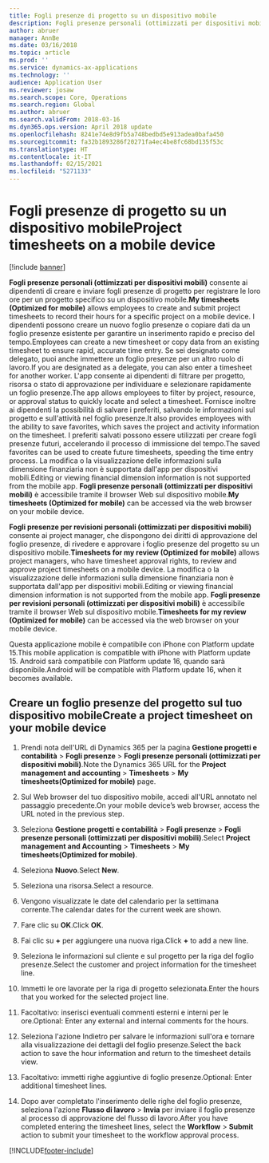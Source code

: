 ```yaml
---
title: Fogli presenze di progetto su un dispositivo mobile
description: Fogli presenze personali (ottimizzati per dispositivi mobili) consente ai dipendenti di creare e inviare fogli presenze di progetto per registrare le loro ore per un progetto specifico su un dispositivo mobile.
author: abruer
manager: AnnBe
ms.date: 03/16/2018
ms.topic: article
ms.prod: ''
ms.service: dynamics-ax-applications
ms.technology: ''
audience: Application User
ms.reviewer: josaw
ms.search.scope: Core, Operations
ms.search.region: Global
ms.author: abruer
ms.search.validFrom: 2018-03-16
ms.dyn365.ops.version: April 2018 update
ms.openlocfilehash: 8241e74e8d9fb5a748bedbd5e913adea0bafa450
ms.sourcegitcommit: fa32b1893286f20271fa4ec4be8fc68bd135f53c
ms.translationtype: HT
ms.contentlocale: it-IT
ms.lasthandoff: 02/15/2021
ms.locfileid: "5271133"
---
```

# <a name="project-timesheets-on-a-mobile-device"></a><span data-ttu-id="43b32-103">Fogli presenze di progetto su un dispositivo mobile</span><span class="sxs-lookup"><span data-stu-id="43b32-103">Project timesheets on a mobile device</span></span>

[!include [banner](../includes/banner.md)]

<span data-ttu-id="43b32-104">**Fogli presenze personali (ottimizzati per dispositivi mobili)** consente ai dipendenti di creare e inviare fogli presenze di progetto per registrare le loro ore per un progetto specifico su un dispositivo mobile.</span><span class="sxs-lookup"><span data-stu-id="43b32-104">**My timesheets (Optimized for mobile)** allows employees to create and submit project timesheets to record their hours for a specific project on a mobile device.</span></span> <span data-ttu-id="43b32-105">I dipendenti possono creare un nuovo foglio presenze o copiare dati da un foglio presenze esistente per garantire un inserimento rapido e preciso del tempo.</span><span class="sxs-lookup"><span data-stu-id="43b32-105">Employees can create a new timesheet or copy data from an existing timesheet to ensure rapid, accurate time entry.</span></span> <span data-ttu-id="43b32-106">Se sei designato come delegato, puoi anche immettere un foglio presenze per un altro ruolo di lavoro.</span><span class="sxs-lookup"><span data-stu-id="43b32-106">If you are designated as a delegate, you can also enter a timesheet for another worker.</span></span> <span data-ttu-id="43b32-107">L'app consente ai dipendenti di filtrare per progetto, risorsa o stato di approvazione per individuare e selezionare rapidamente un foglio presenze.</span><span class="sxs-lookup"><span data-stu-id="43b32-107">The app allows employees to filter by project, resource, or approval status to quickly locate and select a timesheet.</span></span> <span data-ttu-id="43b32-108">Fornisce inoltre ai dipendenti la possibilità di salvare i preferiti, salvando le informazioni sul progetto e sull'attività nel foglio presenze.</span><span class="sxs-lookup"><span data-stu-id="43b32-108">It also provides employees with the ability to save favorites, which saves the project and activity information on the timesheet.</span></span> <span data-ttu-id="43b32-109">I preferiti salvati possono essere utilizzati per creare fogli presenze futuri, accelerando il processo di immissione del tempo.</span><span class="sxs-lookup"><span data-stu-id="43b32-109">The saved favorites can be used to create future timesheets, speeding the time entry process.</span></span> <span data-ttu-id="43b32-110">La modifica o la visualizzazione delle informazioni sulla dimensione finanziaria non è supportata dall'app per dispositivi mobili.</span><span class="sxs-lookup"><span data-stu-id="43b32-110">Editing or viewing financial dimension information is not supported from the mobile app.</span></span> <span data-ttu-id="43b32-111">**Fogli presenze personali (ottimizzati per dispositivi mobili)** è accessibile tramite il browser Web sul dispositivo mobile.</span><span class="sxs-lookup"><span data-stu-id="43b32-111">**My timesheets (Optimized for mobile)** can be accessed via the web browser on your mobile device.</span></span>

<span data-ttu-id="43b32-112">**Fogli presenze per revisioni personali (ottimizzati per dispositivi mobili)** consente ai project manager, che dispongono dei diritti di approvazione del foglio presenze, di rivedere e approvare i foglio presenze del progetto su un dispositivo mobile.</span><span class="sxs-lookup"><span data-stu-id="43b32-112">**Timesheets for my review (Optimized for mobile)** allows project managers, who have timesheet approval rights, to review and approve project timesheets on a mobile device.</span></span> <span data-ttu-id="43b32-113">La modifica o la visualizzazione delle informazioni sulla dimensione finanziaria non è supportata dall'app per dispositivi mobili.</span><span class="sxs-lookup"><span data-stu-id="43b32-113">Editing or viewing financial dimension information is not supported from the mobile app.</span></span> <span data-ttu-id="43b32-114">**Fogli presenze per revisioni personali (ottimizzati per dispositivi mobili)** è accessibile tramite il browser Web sul dispositivo mobile.</span><span class="sxs-lookup"><span data-stu-id="43b32-114">**Timesheets for my review (Optimized for mobile)** can be accessed via the web browser on your mobile device.</span></span>

<span data-ttu-id="43b32-115">Questa applicazione mobile è compatibile con iPhone con Platform update 15.</span><span class="sxs-lookup"><span data-stu-id="43b32-115">This mobile application is compatible with iPhone with Platform update 15.</span></span>
<span data-ttu-id="43b32-116">Android sarà compatibile con Platform update 16, quando sarà disponibile.</span><span class="sxs-lookup"><span data-stu-id="43b32-116">Android will be compatible with Platform update 16, when it becomes available.</span></span>

## <a name="create-a-project-timesheet-on-your-mobile-device"></a><span data-ttu-id="43b32-117">Creare un foglio presenze del progetto sul tuo dispositivo mobile</span><span class="sxs-lookup"><span data-stu-id="43b32-117">Create a project timesheet on your mobile device</span></span>

1.  <span data-ttu-id="43b32-118">Prendi nota dell'URL di Dynamics 365 per la pagina **Gestione progetti e contabilità** \> **Fogli presenze** \> **Fogli presenze personali (ottimizzati per dispositivi mobili)**.</span><span class="sxs-lookup"><span data-stu-id="43b32-118">Note the Dynamics 365 URL for the **Project management and accounting** \> **Timesheets** \> **My timesheets(Optimized for mobile)** page.</span></span>

2.  <span data-ttu-id="43b32-119">Sul Web browser del tuo dispositivo mobile, accedi all'URL annotato nel passaggio precedente.</span><span class="sxs-lookup"><span data-stu-id="43b32-119">On your mobile device’s web browser, access the URL noted in the previous step.</span></span>
 
3.  <span data-ttu-id="43b32-120">Seleziona **Gestione progetti e contabilità** \> **Fogli presenze** \> **Fogli presenze personali (ottimizzati per dispositivi mobili)**.</span><span class="sxs-lookup"><span data-stu-id="43b32-120">Select **Project management and Accounting** \> **Timesheets** \> **My timesheets(Optimized for mobile)**.</span></span>

4.  <span data-ttu-id="43b32-121">Seleziona **Nuovo**.</span><span class="sxs-lookup"><span data-stu-id="43b32-121">Select **New**.</span></span>

5.  <span data-ttu-id="43b32-122">Seleziona una risorsa.</span><span class="sxs-lookup"><span data-stu-id="43b32-122">Select a resource.</span></span>

6.  <span data-ttu-id="43b32-123">Vengono visualizzate le date del calendario per la settimana corrente.</span><span class="sxs-lookup"><span data-stu-id="43b32-123">The calendar dates for the current week are shown.</span></span>

7.  <span data-ttu-id="43b32-124">Fare clic su **OK**.</span><span class="sxs-lookup"><span data-stu-id="43b32-124">Click **OK**.</span></span>

8.  <span data-ttu-id="43b32-125">Fai clic su **+** per aggiungere una nuova riga.</span><span class="sxs-lookup"><span data-stu-id="43b32-125">Click **+** to add a new line.</span></span>

9.  <span data-ttu-id="43b32-126">Seleziona le informazioni sul cliente e sul progetto per la riga del foglio presenze.</span><span class="sxs-lookup"><span data-stu-id="43b32-126">Select the customer and project information for the timesheet line.</span></span>

10. <span data-ttu-id="43b32-127">Immetti le ore lavorate per la riga di progetto selezionata.</span><span class="sxs-lookup"><span data-stu-id="43b32-127">Enter the hours that you worked for the selected project line.</span></span>

11. <span data-ttu-id="43b32-128">Facoltativo: inserisci eventuali commenti esterni e interni per le ore.</span><span class="sxs-lookup"><span data-stu-id="43b32-128">Optional: Enter any external and internal comments for the hours.</span></span>

12. <span data-ttu-id="43b32-129">Seleziona l'azione Indietro per salvare le informazioni sull'ora e tornare alla visualizzazione dei dettagli del foglio presenze.</span><span class="sxs-lookup"><span data-stu-id="43b32-129">Select the back action to save the hour information and return to the timesheet details view.</span></span>

13. <span data-ttu-id="43b32-130">Facoltativo: immetti righe aggiuntive di foglio presenze.</span><span class="sxs-lookup"><span data-stu-id="43b32-130">Optional: Enter additional timesheet lines.</span></span>

14. <span data-ttu-id="43b32-131">Dopo aver completato l'inserimento delle righe del foglio presenze, seleziona l'azione **Flusso di lavoro** \> **Invia** per inviare il foglio presenze al processo di approvazione del flusso di lavoro.</span><span class="sxs-lookup"><span data-stu-id="43b32-131">After you have completed entering the timesheet lines, select the **Workflow** \> **Submit** action to submit your timesheet to the workflow approval process.</span></span>


[!INCLUDE[footer-include](../includes/footer-banner.md)]